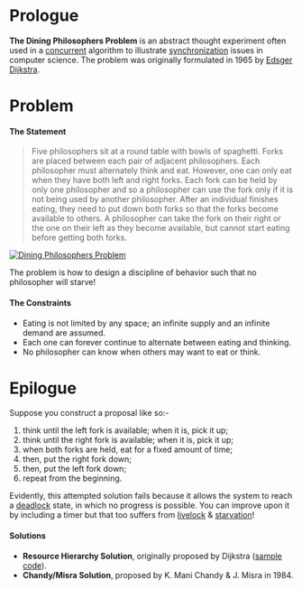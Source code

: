 # Prologue

**The Dining Philosophers Problem** is an abstract thought experiment often used in a [concurrent][1] algorithm to illustrate [synchronization][2] issues in computer science. The problem was originally formulated in 1965 by [Edsger Dijkstra][3].

# Problem

#### The Statement

> Five philosophers sit at a round table with bowls of spaghetti. Forks are placed between each pair of adjacent philosophers. Each philosopher must alternately think and eat. However, one can only eat when they have both left and right forks. Each fork can be held by only one philosopher and so a philosopher can use the fork only if it is not being used by another philosopher. After an individual finishes eating, they need to put down both forks so that the forks become available to others. A philosopher can take the fork on their right or the one on their left as they become available, but cannot start eating before getting both forks.

[![Dining Philosophers Problem](https://upload.wikimedia.org/wikipedia/commons/7/7b/An_illustration_of_the_dining_philosophers_problem.png "Dining Philosophers Problem")][4]

The problem is how to design a discipline of behavior such that no philosopher will starve!

#### The Constraints

- Eating is not limited by any space; an infinite supply and an infinite demand are assumed.
- Each one can forever continue to alternate between eating and thinking.
-  No philosopher can know when others may want to eat or think.

# Epilogue

Suppose you construct a proposal like so:-

1. think until the left fork is available; when it is, pick it up;
2. think until the right fork is available; when it is, pick it up;
3. when both forks are held, eat for a fixed amount of time;
4. then, put the right fork down;
5. then, put the left fork down;
6. repeat from the beginning.

Evidently, this attempted solution fails because it allows the system to reach a [deadlock][5] state, in which no progress is possible. You can improve upon it by including a timer but that too suffers from [livelock][6] & [starvation][7]!

#### Solutions

- **Resource Hierarchy Solution**, originally proposed by Dijkstra ([sample code][8]).
- **Chandy/Misra Solution**, proposed by K. Mani Chandy & J. Misra in 1984.

[1]: https://en.wikipedia.org/wiki/Concurrency_(computer_science)
[2]: https://en.wikipedia.org/wiki/Synchronization_(computer_science)
[3]: https://en.wikipedia.org/wiki/Edsger_W._Dijkstra
[4]: https://upload.wikimedia.org/wikipedia/commons/7/7b/An_illustration_of_the_dining_philosophers_problem.png
[5]: https://en.wikipedia.org/wiki/Deadlock
[6]: https://en.wikipedia.org/wiki/Deadlock#Livelock
[7]: https://en.wikipedia.org/wiki/Starvation_(computer_science)
[8]: https://gist.github.com/davidjpfeiffer/2bda83fbba570592e4d46d5e47853d32
